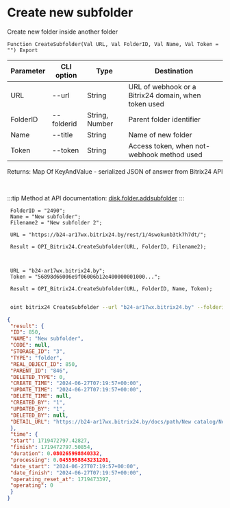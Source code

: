 ﻿---
sidebar_position: 2
---

# Create new subfolder
 Create new folder inside another folder



`Function CreateSubfolder(Val URL, Val FolderID, Val Name, Val Token = "") Export`

 | Parameter | CLI option | Type | Destination |
 |-|-|-|-|
 | URL | --url | String | URL of webhook or a Bitrix24 domain, when token used |
 | FolderID | --folderid | String, Number | Parent folder identifier |
 | Name | --title | String | Name of new folder |
 | Token | --token | String | Access token, when not-webhook method used |

 
 Returns: Map Of KeyAndValue - serialized JSON of answer from Bitrix24 API

<br/>

:::tip
Method at API documentation: [disk.folder.addsubfolder](https://dev.1c-bitrix.ru/rest_help/disk/folder/disk_folder_addsubfolder.php)
:::
<br/>


```bsl title="Code example"
 FolderID = "2490";
 Name = "New subfolder";
 Filename2 = "New subfolder 2";
 
 URL = "https://b24-ar17wx.bitrix24.by/rest/1/4swokunb3tk7h7dt/";
 
 Result = OPI_Bitrix24.CreateSubfolder(URL, FolderID, Filename2);
 
 
 
 URL = "b24-ar17wx.bitrix24.by";
 Token = "56898d66006e9f06006b12e400000001000...";
 
 Result = OPI_Bitrix24.CreateSubfolder(URL, FolderID, Name, Token);
```
	


```sh title="CLI command example"
 
 oint bitrix24 CreateSubfolder --url "b24-ar17wx.bitrix24.by" --folderid "2490" --title %title% --token "56898d66006e9f06006b12e400000001000..."

```

```json title="Result"
{
 "result": {
 "ID": 850,
 "NAME": "New subfolder",
 "CODE": null,
 "STORAGE_ID": "3",
 "TYPE": "folder",
 "REAL_OBJECT_ID": 850,
 "PARENT_ID": "846",
 "DELETED_TYPE": 0,
 "CREATE_TIME": "2024-06-27T07:19:57+00:00",
 "UPDATE_TIME": "2024-06-27T07:19:57+00:00",
 "DELETE_TIME": null,
 "CREATED_BY": "1",
 "UPDATED_BY": "1",
 "DELETED_BY": null,
 "DETAIL_URL": "https://b24-ar17wx.bitrix24.by/docs/path/New catalog/New subfolder"
 },
 "time": {
 "start": 1719472797.42827,
 "finish": 1719472797.50854,
 "duration": 0.080265998840332,
 "processing": 0.0455958843231201,
 "date_start": "2024-06-27T07:19:57+00:00",
 "date_finish": "2024-06-27T07:19:57+00:00",
 "operating_reset_at": 1719473397,
 "operating": 0
 }
}
```
